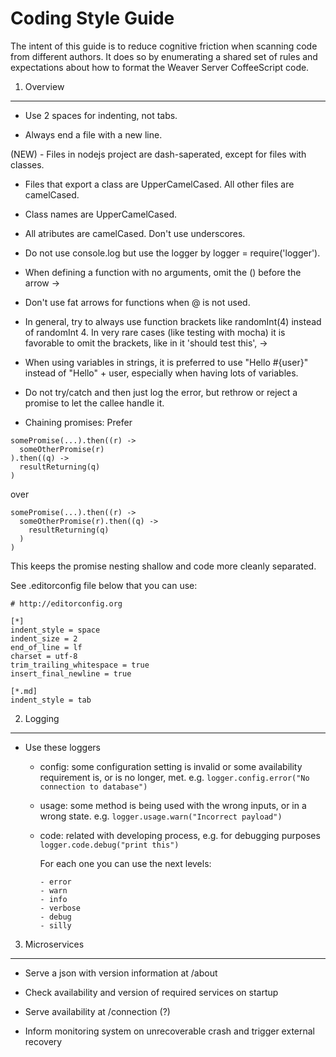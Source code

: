 Coding Style Guide
==================

The intent of this guide is to reduce cognitive friction when scanning code
from different authors. It does so by enumerating a shared set of rules and
expectations about how to format the Weaver Server CoffeeScript code.

1. Overview
-----------

- Use 2 spaces for indenting, not tabs.

- Always end a file with a new line.

(NEW) - Files in nodejs project are dash-saperated, except for files with classes.

- Files that export a class are UpperCamelCased. All other files are camelCased.

- Class names are UpperCamelCased.

- All atributes are camelCased. Don't use underscores.

- Do not use console.log but use the logger by logger = require('logger').
- When defining a function with no arguments, omit the () before the arrow ->

- Don't use fat arrows for functions when @ is not used.

- In general, try to always use function brackets like randomInt(4) instead of randomInt 4. In very rare cases (like testing with mocha) it is favorable to omit the brackets, like in it 'should test this', ->

- When using variables in strings, it is preferred to use "Hello #{user}" instead of "Hello" + user, especially when having lots of variables.

- Do not try/catch and then just log the error, but rethrow or reject a promise to let the callee handle it.

- Chaining promises: Prefer
```
somePromise(...).then((r) ->
  someOtherPromise(r)
).then((q) ->
  resultReturning(q)
)
```
over
```
somePromise(...).then((r) ->
  someOtherPromise(r).then((q) ->
    resultReturning(q)
  )
)
```
This keeps the promise nesting shallow and code more cleanly separated.


See .editorconfig file below that you can use:

```
# http://editorconfig.org

[*]
indent_style = space
indent_size = 2
end_of_line = lf
charset = utf-8
trim_trailing_whitespace = true
insert_final_newline = true

[*.md]
indent_style = tab
```

2. Logging
----------

- Use these loggers

  - config: some configuration setting is invalid or some availability requirement is, or is no longer, met. e.g. `logger.config.error("No connection to database")`
  - usage: some method is being used with the wrong inputs, or in a wrong state. e.g. `logger.usage.warn("Incorrect payload")`
  - code: related with developing process, e.g. for debugging purposes `logger.code.debug("print this")`

	For each one you can use the next levels:

		- error
		- warn
		- info
		- verbose
		- debug
		- silly

3. Microservices
----------------

- Serve a json with version information at /about

- Check availability and version of required services on startup

- Serve availability at /connection (?)

- Inform monitoring system on unrecoverable crash and trigger external recovery

